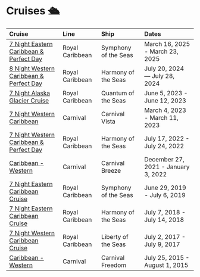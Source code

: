 # Cruises 🛳

| Cruise                                                                          | Line            | Ship                 | Dates                               |
| :------------------------------------------------------------------------------ | :-------------- | :------------------- | :---------------------------------- |
| [7 Night Eastern Caribbean & Perfect Day](itineraries/03-16-2025_03-23-2025.md) | Royal Caribbean | Symphony of the Seas | March 16, 2025 - March 23, 2025     |
| [8 Night Western Caribbean & Perfect Day](itineraries/07-20-2024_07-28-2024.md) | Royal Caribbean | Harmony of the Seas  | July 20, 2024 — July 28, 2024       |
| [7 Night Alaska Glacier Cruise](itineraries/06-05-2023_06-12-2023.md)           | Royal Caribbean | Quantum of the Seas  | June 5, 2023 - June 12, 2023        |
| [7 Night Western Caribbean](itineraries/03-04-2023_03-11-2023.md)               | Carnival        | Carnival Vista       | March 4, 2023 - March 11, 2023      |
| [7 Night Western Caribbean & Perfect Day](itineraries/07-17-2022_07-24-2022.md) | Royal Caribbean | Harmony of the Seas  | July 17, 2022 - July 24, 2022       |
| [Caribbean - Western](itineraries/12-27-2021_01-03-2022.md)                     | Carnival        | Carnival Breeze      | December 27, 2021 - January 3, 2022 |
| [7 Night Eastern Caribbean Cruise](itineraries/06-29-2019_07-06-2019.md)        | Royal Caribbean | Symphony of the Seas | June 29, 2019 - July 6, 2019        |
| [7 Night Eastern Caribbean Cruise](itineraries/07-07-2018_07-14-2018.md)        | Royal Caribbean | Harmony of the Seas  | July 7, 2018 - July 14, 2018        |
| [7 Night Western Caribbean Cruise](itineraries/07-02-2017_07-09-2017.md)        | Royal Caribbean | Liberty of the Seas  | July 2, 2017 - July 9, 2017         |
| [Caribbean - Western](itineraries/07-25-2015_08-01-2015.md)                     | Carnival        | Carnival Freedom     | July 25, 2015 - August 1, 2015      |
